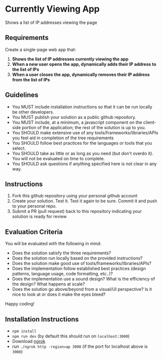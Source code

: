 # Currently Viewing App

Shows a list of IP addresses viewing the page

## Requirements

Create a single-page web app that:

1.  **Shows the list of IP addresses currently viewing the app**
2.  **When a new user opens the app, dynamically adds their IP address to the list of IPs**
3.  **When a user closes the app, dynamically removes their IP address from the list of IPs**

## Guidelines

* You MUST include installation instructions so that it can be run locally be other developers.
* You MUST publish your solution as a public github repository.
* You MUST include, at a minimum, a javascript component on the client-side portion of the application; the rest of the solution is up to you.
* You SHOULD make extensive use of any tools/frameworks/libraries/APIs you feel aid in completion of the tree requirements
* You SHOULD follow best practices for the languages or tools that you select.
* You SHOULD take as little or as long as you need (but don't overdo it). You will not be evaluated on time to complete.
* You SHOULD ask questions if anything specified here is not clear in any way.

## Instructions

1.  Fork this github repository using your personal github account
2.  Create your solution. Test it. Test it again to be sure. Commit it and push to your personal repo.
3.  Submit a PR (pull request) back to this repository indicating your solution is ready for review

## Evaluation Criteria

You will be evaluated with the following in mind:

* Does the solution satisfy the three requirements?
* Does the solution run locally based on the provided instructions?
* Does the solution make good use of tools/frameworks/libraries/APIs?
* Does the implementation follow established best practices (design patterns, language usage, code formatting, etc..)?
* Does the implementation use a sound design? What is the efficiency of the design? What happens at scale?
* Does the solution go above/beyond from a visual/UI perspective? Is it nice to look at or does it make the eyes bleed?

Happy coding!

## Installation Instructions

* `npm install`
* `npm run dev` (by default this should run on `localhost:3000`)
* Download [ngrok](https://ngrok.com/download)
* run `./ngrok http -region=ap 3000` (if the port for localhost above is `3000`)
